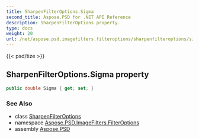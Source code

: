 ```yaml
---
title: SharpenFilterOptions.Sigma
second_title: Aspose.PSD for .NET API Reference
description: SharpenFilterOptions property. 
type: docs
weight: 20
url: /net/aspose.psd.imagefilters.filteroptions/sharpenfilteroptions/sigma/
---
```

{{< psd/tize >}}
## SharpenFilterOptions.Sigma property

```csharp
public double Sigma { get; set; }
```

### See Also

* class [SharpenFilterOptions](../)
* namespace [Aspose.PSD.ImageFilters.FilterOptions](../../sharpenfilteroptions/)
* assembly [Aspose.PSD](../../../)


